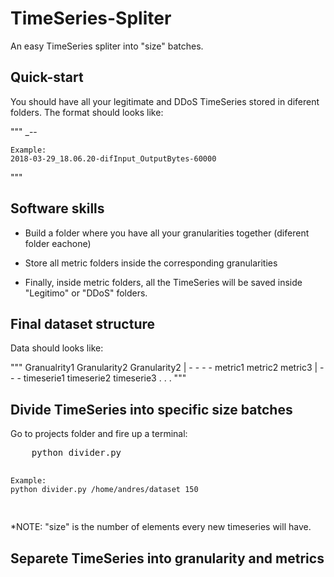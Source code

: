 # TimeSeries-Spliter
An easy TimeSeries spliter into "size" batches. 

## Quick-start

<p> You should have all your legitimate and DDoS TimeSeries stored in diferent folders.
The format should looks like: </p>
"""
    <date>_<time>-<metric>-<granularity>

    Example:
    2018-03-29_18.06.20-difInput_OutputBytes-60000 
"""

## Software skills

<ul>
<li> Build a folder where you have all your granularities together (diferent folder eachone)</p>
<li> Store all metric folders inside the corresponding granularities</p>
<li> Finally, inside metric folders, all the TimeSeries will be saved inside "Legitimo" or "DDoS" folders.</p>
</ul>

## Final dataset structure

<p>Data should looks like: </p>

"""
    Granualrity1
    Granularity2
    Granularity2
        |
        - - - - metric1
                metric2
                metric3
                   |
                   - - -  timeserie1
                          timeserie2
                          timeserie3
                              .
                              .
                              .
"""

## Divide TimeSeries into specific **size batches**

<p>Go to projects folder and fire up a terminal: </p>
<pre>
    python divider.py <dataset root folder> <size>
    
    Example:
    python divider.py /home/andres/dataset 150
</pre>
<p> *NOTE: "size" is the number of elements every new timeseries will have. </p>

## Separete TimeSeries into granularity and metrics
